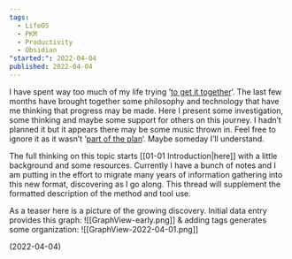 ```yaml
---
tags:
  - LifeOS
  - PKM
  - Productivity
  - Obsidian
"started:": 2022-04-04
published: 2022-04-04
---
```


I have spent way too much of my life trying ‘[to get it together](https://www.youtube.com/watch?v=AOoeoiO-3C0)‘. The last few months have brought together some philosophy and technology that have me thinking that progress may be made. Here I present some investigation, some thinking and maybe some support for others on this journey. I hadn’t planned it but it appears there may be some music thrown in. Feel free to ignore it as it wasn’t ‘[part of the plan](https://www.youtube.com/watch?v=wTtSyCxHyW0)‘. Maybe someday I’ll understand.

The full thinking on this topic starts [[01-01 Introduction|here]] with a little background and some resources. Currently I have a bunch of notes and I am putting in the effort to migrate many years of information gathering into this new format, discovering as I go along. This thread will supplement the formatted description of the method and tool use.

As a teaser here is a picture of the growing discovery. 
Initial data entry provides this graph:
![[GraphView-early.png]]
& adding tags generates some organization: 
![[GraphView-2022-04-01.png]]

(2022-04-04)
